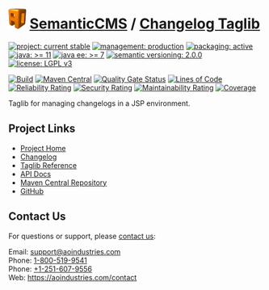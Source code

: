 # [<img src="ao-logo.png" alt="AO Logo" width="35" height="40">](https://github.com/ao-apps) [SemanticCMS](https://github.com/ao-apps/semanticcms) / [Changelog Taglib](https://github.com/ao-apps/semanticcms-changelog-taglib)

[![project: current stable](https://semanticcms.com/ao-badges/project-current-stable.svg)](https://aoindustries.com/life-cycle#project-current-stable)
[![management: production](https://semanticcms.com/ao-badges/management-production.svg)](https://aoindustries.com/life-cycle#management-production)
[![packaging: active](https://semanticcms.com/ao-badges/packaging-active.svg)](https://aoindustries.com/life-cycle#packaging-active)  
[![java: &gt;= 11](https://semanticcms.com/ao-badges/java-11.svg)](https://docs.oracle.com/en/java/javase/11/)
[![java ee: &gt;= 7](https://semanticcms.com/ao-badges/javaee-7.svg)](https://docs.oracle.com/javaee/7/)
[![semantic versioning: 2.0.0](https://semanticcms.com/ao-badges/semver-2.0.0.svg)](http://semver.org/spec/v2.0.0.html)
[![license: LGPL v3](https://semanticcms.com/ao-badges/license-lgpl-3.0.svg)](https://www.gnu.org/licenses/lgpl-3.0)

[![Build](https://github.com/ao-apps/semanticcms-changelog-taglib/workflows/Build/badge.svg?branch=1.x)](https://github.com/ao-apps/semanticcms-changelog-taglib/actions?query=workflow%3ABuild)
[![Maven Central](https://maven-badges.herokuapp.com/maven-central/com.semanticcms/semanticcms-changelog-taglib/badge.svg)](https://maven-badges.herokuapp.com/maven-central/com.semanticcms/semanticcms-changelog-taglib)
[![Quality Gate Status](https://sonarcloud.io/api/project_badges/measure?branch=1.x&project=com.semanticcms%3Asemanticcms-changelog-taglib&metric=alert_status)](https://sonarcloud.io/dashboard?branch=1.x&id=com.semanticcms%3Asemanticcms-changelog-taglib)
[![Lines of Code](https://sonarcloud.io/api/project_badges/measure?branch=1.x&project=com.semanticcms%3Asemanticcms-changelog-taglib&metric=ncloc)](https://sonarcloud.io/component_measures?branch=1.x&id=com.semanticcms%3Asemanticcms-changelog-taglib&metric=ncloc)  
[![Reliability Rating](https://sonarcloud.io/api/project_badges/measure?branch=1.x&project=com.semanticcms%3Asemanticcms-changelog-taglib&metric=reliability_rating)](https://sonarcloud.io/component_measures?branch=1.x&id=com.semanticcms%3Asemanticcms-changelog-taglib&metric=Reliability)
[![Security Rating](https://sonarcloud.io/api/project_badges/measure?branch=1.x&project=com.semanticcms%3Asemanticcms-changelog-taglib&metric=security_rating)](https://sonarcloud.io/component_measures?branch=1.x&id=com.semanticcms%3Asemanticcms-changelog-taglib&metric=Security)
[![Maintainability Rating](https://sonarcloud.io/api/project_badges/measure?branch=1.x&project=com.semanticcms%3Asemanticcms-changelog-taglib&metric=sqale_rating)](https://sonarcloud.io/component_measures?branch=1.x&id=com.semanticcms%3Asemanticcms-changelog-taglib&metric=Maintainability)
[![Coverage](https://sonarcloud.io/api/project_badges/measure?branch=1.x&project=com.semanticcms%3Asemanticcms-changelog-taglib&metric=coverage)](https://sonarcloud.io/component_measures?branch=1.x&id=com.semanticcms%3Asemanticcms-changelog-taglib&metric=Coverage)

Taglib for managing changelogs in a JSP environment.

## Project Links
* [Project Home](https://semanticcms.com/changelog/taglib/)
* [Changelog](https://semanticcms.com/changelog/taglib/changelog)
* [Taglib Reference](https://semanticcms.com/changelog/taglib/semanticcms-changelog.tld/)
* [API Docs](https://semanticcms.com/changelog/taglib/apidocs/)
* [Maven Central Repository](https://search.maven.org/artifact/com.semanticcms/semanticcms-changelog-taglib)
* [GitHub](https://github.com/ao-apps/semanticcms-changelog-taglib)

## Contact Us
For questions or support, please [contact us](https://aoindustries.com/contact):

Email: [support@aoindustries.com](mailto:support@aoindustries.com)  
Phone: [1-800-519-9541](tel:1-800-519-9541)  
Phone: [+1-251-607-9556](tel:+1-251-607-9556)  
Web: https://aoindustries.com/contact

